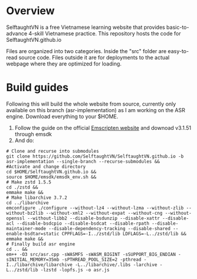 # Overview
SelftaughtVN is a free Vietnamese learning website that provides basic-to-advance 4-skill Vietnamese practice. This repository hosts the code for SelftaughtVN.github.io

Files are organized into two categories. Inside the "src" folder are easy-to-read source code. Files outside it are for deployments to the actual webpage where they are optimized for loading.
# Build guides
Following this will build the whole website from source, currently only available on this branch (asr-implementation) as I am working on the ASR engine. Download everything to your $HOME.
1. Follow the guide on the official [Emscripten website](https://emscripten.org/docs/getting_started/downloads.html) and downoad v3.1.51 through emsdk
2. And do:
```
# Clone and recurse into submodules
git clone https://github.com/SelftaughtVN/SelftaughtVN.github.io -b asr-implementation --single-branch --recurse-submodules && 
#Activate and change directory
cd $HOME/SelftaughtVN.github.io &&
source $HOME/emsdk/emsdk_env.sh &&
# Make zstd 1.5.5
cd ./zstd &&
emmake make &&
# Make libarchive 3.7.2
cd ../libarchive
emconfigure ./configure --without-lz4 --without-lzma --without-zlib --without-bz2lib --without-xml2 --without-expat --without-cng --without-openssl --without-libb2 --disable-bsdunzip --disable-xattr --disable-acl --disable-bsdcpio --disable-bsdcat --disable-rpath --disable-maintainer-mode --disable-dependency-tracking --disable-shared --enable-bsdtar=static CPPFLAGS=-I../zstd/lib LDFLAGS=-L../zstd/lib &&
emmake make && 
# Finally build asr engine
cd .. &&
em++ -O3 src/asr.cpp -sWASMFS -sWASM_BIGINT -sSUPPORT_BIG_ENDIAN -sINITIAL_MEMORY=35mb -sPTHREAD_POOL_SIZE=2 -pthread -I../libarchive/libarchive -L../libarchive/.libs -larchive -L../zstd/lib -lzstd -lopfs.js -o asr.js
```
